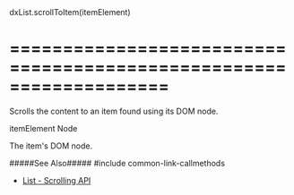 <!--id-->dxList.scrollToItem(itemElement)<!--/id-->
===================================================================
===================================================================

<!--shortDescription-->
Scrolls the content to an item found using its DOM node.
<!--/shortDescription-->

<!--paramName1-->itemElement<!--/paramName1-->
<!--paramType1-->Node<!--/paramType1-->
<!--paramDescription1-->
The item's DOM node.
<!--/paramDescription1-->

<!--fullDescription-->
#####See Also#####
#include common-link-callmethods
- [List - Scrolling API](/Documentation/Guide/Widgets/List/Scrolling/#API)
<!--/fullDescription-->